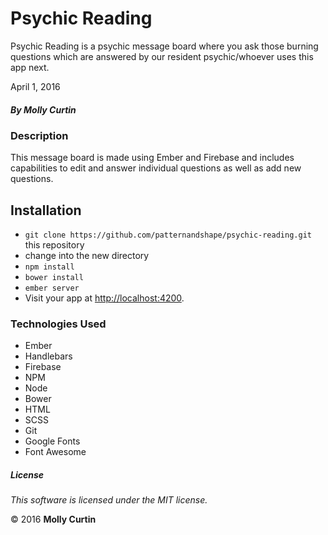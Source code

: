 # Psychic Reading

Psychic Reading is a psychic message board where you ask those burning questions which are answered by our resident psychic/whoever uses this app next.

April 1, 2016

##### By Molly Curtin

### Description

This message board is made using Ember and Firebase and includes capabilities to edit and answer individual questions as well as add new questions.

## Installation

* `git clone https://github.com/patternandshape/psychic-reading.git` this repository
*  change into the new directory
* `npm install`
* `bower install`
* `ember server`
* Visit your app at [http://localhost:4200](http://localhost:4200).

### Technologies Used

* Ember
* Handlebars
* Firebase
* NPM
* Node
* Bower
* HTML
* SCSS
* Git
* Google Fonts
* Font Awesome

##### License

*This software is licensed under the MIT license.*

&copy; 2016 **Molly Curtin**
